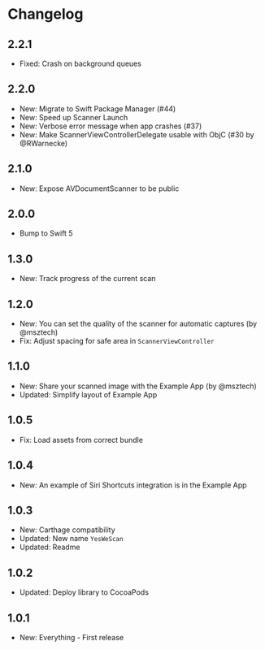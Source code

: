 # Changelog

## 2.2.1

* Fixed: Crash on background queues

## 2.2.0

* New: Migrate to Swift Package Manager (#44)
* New: Speed up Scanner Launch
* New: Verbose error message when app crashes (#37)
* New: Make ScannerViewControllerDelegate usable with ObjC (#30 by @RWarnecke)

## 2.1.0

* New: Expose AVDocumentScanner to be public

## 2.0.0

* Bump to Swift 5

## 1.3.0

* New: Track progress of the current scan

## 1.2.0

* New: You can set the quality of the scanner for automatic captures (by @msztech)
* Fix: Adjust spacing for safe area in `ScannerViewController`

## 1.1.0

* New: Share your scanned image with the Example App (by @msztech)
* Updated: Simplify layout of Example App

## 1.0.5

* Fix: Load assets from correct bundle

## 1.0.4

* New: An example of Siri Shortcuts integration is in the Example App

## 1.0.3

* New: Carthage compatibility
* Updated: New name `YesWeScan`
* Updated: Readme

## 1.0.2

* Updated: Deploy library to CocoaPods

## 1.0.1 

* New: Everything - First release
